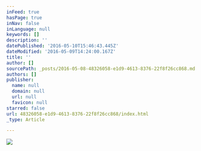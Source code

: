 ```yaml
---
inFeed: true
hasPage: true
inNav: false
inLanguage: null
keywords: []
description: ''
datePublished: '2016-05-10T15:46:43.445Z'
dateModified: '2016-05-09T14:24:00.167Z'
title: ''
author: []
sourcePath: _posts/2016-05-08-48326058-e1d9-4613-8376-22f8f26cc868.md
authors: []
publisher:
  name: null
  domain: null
  url: null
  favicon: null
starred: false
url: 48326058-e1d9-4613-8376-22f8f26cc868/index.html
_type: Article

---
```

![](https://the-grid-user-content.s3-us-west-2.amazonaws.com/a5e0e744-1057-4324-867e-8fa820c2b66f.jpg)